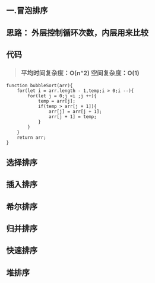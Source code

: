 ## 一.冒泡排序 

## 思路： 外层控制循环次数，内层用来比较

## 代码 

>### 平均时间复杂度：O(n^2)       空间复杂度：O(1)
```
function bubbleSort(arr){
	for(let i = arr.length - 1,temp;i > 0;i --){
		for(let j = 0;j <i ;j ++){
			temp = arr[j];
			if(temp > arr[j + 1]){
				arr[j] = arr[j + 1];
				arr[j + 1] = temp;
			}
		}
	}
	return arr;
}
```

## 选择排序 

## 插入排序 

## 希尔排序 

## 归并排序 

## 快速排序

## 堆排序 